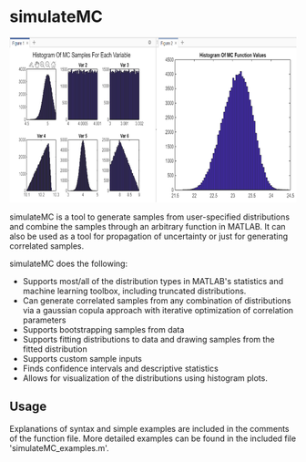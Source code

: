 # simulateMC

<img src="hist_image.PNG" width="723" height="290">

simulateMC is a tool to generate samples from user-specified distributions and combine the samples through an arbitrary function in MATLAB. 
It can also be used as a tool for propagation of uncertainty or just for generating correlated samples.

simulateMC does the following:
* Supports most/all of the distribution types in MATLAB's statistics and machine learning toolbox, including truncated distributions.
* Can generate correlated samples from any combination of distributions via a gaussian copula approach with iterative optimization of correlation parameters
* Supports bootstrapping samples from data
* Supports fitting distributions to data and drawing samples from the fitted distribution
* Supports custom sample inputs
* Finds confidence intervals and descriptive statistics
* Allows for visualization of the distributions using histogram plots.

## Usage
Explanations of syntax and simple examples are included in the comments of the function file. More detailed examples can be found in the included file 'simulateMC_examples.m'.

